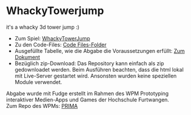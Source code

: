 # WhackyTowerjump
it's a whacky 3d tower jump :)

- Zum Spiel: [WhackyTowerJump](https://lkswllmnn.github.io/WhackyTowerjump/lvl/NewProject.html)<br/>
- Zu den Code-Files: [Code Files-Folder](https://github.com/LksWllmnn/WhackyTowerjump/tree/main/src)<br/>
- Ausgefüllte Tabelle, wie die Abgabe die Voraussetzungen erfüllt: [Zum Dokument](https://github.com/LksWllmnn/WhackyTowerjump/blob/main/VoraussetzungenDerAbgabe.pdf)<br/>
- Bezüglich zip-Download: Das Repository kann einfach als zip gedownloadet werden. Beim Ausführen beachten, dass die html lokal mit Live-Server gestartet wird. Ansonsten wurden keine speziellen Module verwendet.

Abgabe wurde mit Fudge erstellt im Rahmen des WPM Prototyping interaktiver Medien-Apps und Games der Hochschule Furtwangen.<br/>
Zum Repo des WPMs: [PRIMA](https://github.com/JirkaDellOro/Prima)
